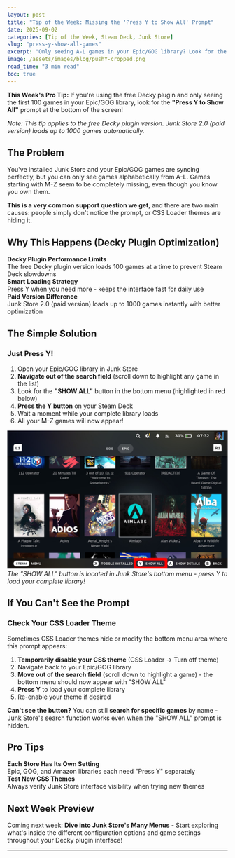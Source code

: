 ```yaml
---
layout: post
title: "Tip of the Week: Missing the 'Press Y to Show All' Prompt"
date: 2025-09-02
categories: [Tip of the Week, Steam Deck, Junk Store]
slug: "press-y-show-all-games"
excerpt: "Only seeing A-L games in your Epic/GOG library? Look for the 'Press Y to Show All' prompt at the bottom - or check if your CSS theme is hiding it!"
image: /assets/images/blog/pushY-cropped.png
read_time: "3 min read"
toc: true
---
```


**This Week's Pro Tip:** If you're using the free Decky plugin and only seeing the first 100 games in your Epic/GOG library, look for the <strong>"Press Y to Show All"</strong> prompt at the bottom of the screen!

*Note: This tip applies to the free Decky plugin version. Junk Store 2.0 (paid version) loads up to 1000 games automatically.*

## The Problem

You've installed Junk Store and your Epic/GOG games are syncing perfectly, but you can only see games alphabetically from A-L. Games starting with M-Z seem to be completely missing, even though you know you own them.

**This is a very common support question we get**, and there are two main causes: people simply don't notice the prompt, or CSS Loader themes are hiding it.

## Why This Happens (Decky Plugin Optimization)

<div class="game-entry">
  <div class="game-details">
    <strong>Decky Plugin Performance Limits</strong>
    <div class="compatibility-info">
      <div class="compatibility-line">The free Decky plugin version loads 100 games at a time to prevent Steam Deck slowdowns</div>
    </div>
  </div>
</div>

<div class="game-entry">
  <div class="game-details">
    <strong>Smart Loading Strategy</strong>
    <div class="compatibility-info">
      <div class="compatibility-line">Press Y when you need more - keeps the interface fast for daily use</div>
    </div>
  </div>
</div>

<div class="game-entry">
  <div class="game-details">
    <strong>Paid Version Difference</strong>
    <div class="compatibility-info">
      <div class="compatibility-line">Junk Store 2.0 (paid version) loads up to 1000 games instantly with better optimization</div>
    </div>
  </div>
</div>

## The Simple Solution

### Just Press Y!
1. Open your Epic/GOG library in Junk Store
2. **Navigate out of the search field** (scroll down to highlight any game in the list)
3. Look for the **"SHOW ALL"** button in the bottom menu (highlighted in red below)
4. **Press the Y button** on your Steam Deck
5. Wait a moment while your complete library loads
6. All your M-Z games will now appear!

![Junk Store bottom menu showing the SHOW ALL button](/assets/images/blog/pushY.png)
*The "SHOW ALL" button is located in Junk Store's bottom menu - press Y to load your complete library!*

## If You Can't See the Prompt

### Check Your CSS Loader Theme
Sometimes CSS Loader themes hide or modify the bottom menu area where this prompt appears:

1. **Temporarily disable your CSS theme** (CSS Loader → Turn off theme)
2. Navigate back to your Epic/GOG library
3. **Move out of the search field** (scroll down to highlight a game) - the bottom menu should now appear with "SHOW ALL"
4. **Press Y** to load your complete library
5. Re-enable your theme if desired

**Can't see the button?** You can still **search for specific games** by name - Junk Store's search function works even when the "SHOW ALL" prompt is hidden.




## Pro Tips

<div class="game-entry">
  <div class="game-details">
    <strong>Each Store Has Its Own Setting</strong>
    <div class="compatibility-info">
      <div class="compatibility-line">Epic, GOG, and Amazon libraries each need "Press Y" separately</div>
    </div>
  </div>
</div>


<div class="game-entry">
  <div class="game-details">
    <strong>Test New CSS Themes</strong>
    <div class="compatibility-info">
      <div class="compatibility-line">Always verify Junk Store interface visibility when trying new themes</div>
    </div>
  </div>
</div>


## Next Week Preview
Coming next week: **Dive into Junk Store's Many Menus** - Start exploring what's inside the different configuration options and game settings throughout your Decky plugin interface!

---